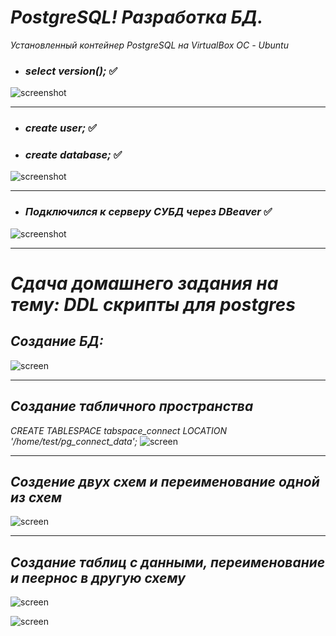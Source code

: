 # ___PostgreSQL! Разработка БД.___
*Установленный контейнер PostgreSQL на VirtualBox ОС - Ubuntu*

* ### *select version();*  :white_check_mark:
<image src=/images/version1.jpg
alt="screenshot"
caption="версия установленного PostgreSQL">
___


* ### *create user;*  :white_check_mark:
* ### *create database;*  :white_check_mark:
<image
src=/images/user_databas.jpg
alt="screenshot"
caption="Создание Пользователя и Базы Данных в СУБД">
___


* ### ***Подключился к серверу СУБД через DBeaver***  :white_check_mark:
<image
src=/images/connect.jpg
alt="screenshot"
caption="Подключение к СУБД">
___

 # ***Сдача домашнего задания на тему: DDL скрипты для postgres*** 

 *Создание БД:*
 -
 <image src=/images/create_db.jpg
 alt="screen"
 caption="Создание БД">
___
 *Создание табличного пространства* 
 -
 *CREATE TABLESPACE tabspace_connect LOCATION '/home/test/pg_connect_data';*
 <image src=/images/create_tablespace.jpg
 alt="screen"
 caption="Создание табличного пространства">

 ___

 *Создение двух схем и переименование одной из схем*
 -

 <image src=/images/create_schema.jpg
 alt="screen"
 caption="Создание БД">

 ___

 *Создание таблиц с данными, переименование и пеернос в другую схему*
-
 <image src=/images/create_table.jpg
 alt="screen"
 caption="Создание таблиц">

 <image src=/images/create_tabl.jpg
 alt="screen"
 caption="Создание БД">